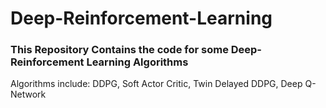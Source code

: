 # Deep-Reinforcement-Learning
### This Repository Contains the code for some Deep-Reinforcement Learning Algorithms
Algorithms include: DDPG, Soft Actor Critic, Twin Delayed DDPG, Deep Q-Network
